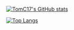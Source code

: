 [![TomC17's GitHub stats](https://github-readme-stats.vercel.app/api?username=TomC17&show_icons=true)](https://github.com/TomC17/github-readme-stats)

[![Top Langs](https://github-readme-stats.vercel.app/api/top-langs/?username=TomC17&layout=compact&hide_progress=true)](https://github.com/TomC17/github-readme-stats)
